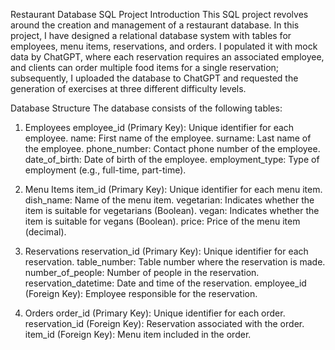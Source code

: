Restaurant Database SQL Project
Introduction
This SQL project revolves around the creation and management of a restaurant database. In this project, I have designed a relational database system with tables for employees, menu items, reservations, and orders. 
I populated it with mock data by ChatGPT, where each reservation requires an associated employee, and clients can order multiple food items for a single reservation; subsequently, I uploaded the database to ChatGPT and requested the generation of exercises at three different difficulty levels.

Database Structure
The database consists of the following tables:

1. Employees
employee_id (Primary Key): Unique identifier for each employee.
name: First name of the employee.
surname: Last name of the employee.
phone_number: Contact phone number of the employee.
date_of_birth: Date of birth of the employee.
employment_type: Type of employment (e.g., full-time, part-time).

3. Menu Items
item_id (Primary Key): Unique identifier for each menu item.
dish_name: Name of the menu item.
vegetarian: Indicates whether the item is suitable for vegetarians (Boolean).
vegan: Indicates whether the item is suitable for vegans (Boolean).
price: Price of the menu item (decimal).

5. Reservations
reservation_id (Primary Key): Unique identifier for each reservation.
table_number: Table number where the reservation is made.
number_of_people: Number of people in the reservation.
reservation_datetime: Date and time of the reservation.
employee_id (Foreign Key): Employee responsible for the reservation.

7. Orders
order_id (Primary Key): Unique identifier for each order.
reservation_id (Foreign Key): Reservation associated with the order.
item_id (Foreign Key): Menu item included in the order.

